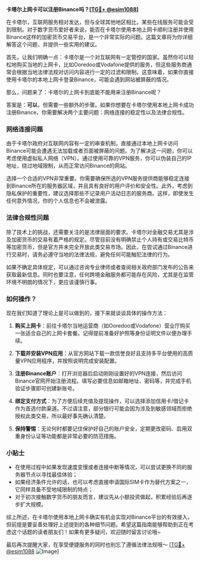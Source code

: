 **卡塔尔上网卡可以注册Binance吗？[[TG💪+ @esim1088](https://t.me/s/esim1088)]**

在卡塔尔，互联网服务相对发达，但与全球其他地区相比，某些在线服务可能会受到限制。对于数字货币爱好者来说，能否在卡塔尔使用本地上网卡顺利注册并使用Binance这样的加密货币交易平台，是一个非常实际的问题。这篇文章将为你详细解答这个问题，并提供一些实用的建议。

首先，让我们明确一点：卡塔尔是一个对互联网有一定管控的国家。虽然你可以轻松地购买当地的上网卡，比如Ooredoo或Vodafone提供的服务，但这些服务商通常会根据当地法律法规对访问内容进行一定的过滤和限制。这意味着，如果你直接使用卡塔尔的本地上网卡登录Binance，可能会遇到网站被屏蔽的情况。

那么，问题来了：卡塔尔的上网卡到底能不能用来注册Binance呢？

答案是：**可以**，但需要一些额外的步骤。如果你想要在卡塔尔使用本地上网卡成功注册Binance，你需要解决两个主要问题：网络连接的稳定性以及法律合规性。

### 网络连接问题

由于卡塔尔政府对互联网内容有一定的审查机制，直接通过本地上网卡访问Binance可能会遭遇无法加载或者页面被屏蔽的问题。为了解决这一问题，你可以考虑使用虚拟私人网络（VPN）。通过使用可靠的VPN服务，你可以伪装自己的IP地址，绕过地域限制，从而正常访问Binance的网站。

选择一个合适的VPN非常重要。你需要确保所选的VPN服务提供商能够稳定连接到Binance所在的服务器区域，并且具有良好的用户评价和安全性。此外，考虑到隐私保护的重要性，建议选择那些不记录用户活动日志的服务商。这样，即使发生任何意外情况，你的个人信息也不会被泄露。

### 法律合规性问题

除了技术上的挑战，还需要关注的是法律层面的要求。卡塔尔对金融交易尤其是涉及加密货币的交易有着严格的规定。尽管目前没有明确禁止个人持有或交易比特币等加密货币，但是官方并未完全开放此类交易市场。因此，在尝试通过Binance进行交易时，请务必遵守当地的法律法规，避免任何可能触犯法律的行为。

如果不确定具体规定，可以通过咨询专业律师或者查阅相关政府部门发布的公告来获取最新信息。同时也要注意，任何跨境金融服务都可能存在风险，尤其是在监管环境不明朗的情况下，更应该谨慎行事。

### 如何操作？

现在我们知道了理论上是可以做到的，接下来就谈谈具体的操作方法：

1. **购买上网卡**：前往卡塔尔当地运营商（如Ooredoo或Vodafone）营业厅购买一张适合自己的上网卡套餐。记得提前准备好护照等身份证明文件以便办理手续。
   
2. **下载并安装VPN应用**：从官方网站下载一款信誉良好且支持多平台使用的高质量VPN应用程序，并按照说明完成安装配置。

3. **注册Binance账户**：打开浏览器后启动刚刚设置好的VPN连接，然后访问Binance官网开始注册流程。填写必要信息如邮箱地址、密码等，并完成手机验证步骤即可创建新账号。

4. **绑定支付方式**：为了方便后续充值及提现操作，可以选择添加信用卡/借记卡作为首选付款渠道。不过请注意，部分银行可能会因为涉及到敏感领域而拒绝授权此类交易，所以最好事先确认清楚。

5. **保持警惕**：无论何时都要记住保护好自己的账户安全，定期更改密码、启用双重身份认证等功能都是非常必要的防范措施。

### 小贴士

- 在使用过程中如果发现速度变慢或者连接中断等情况，可以尝试更换不同的服务器节点以寻找最佳体验；
- 如果经济条件允许的话，也可以考虑直接申请国际SIM卡作为替代方案之一，它同样具备不受地域限制的特点；
- 对于初次接触数字货币的朋友而言，建议先从小额投资做起，积累经验后再逐步扩大规模。

综上所述，在卡塔尔使用本地上网卡确实有机会实现对Binance平台的有效接入，但前提是要妥善处理好上述提到的各种细节问题。希望这篇指南能够帮助到正在考虑这个话题的读者朋友们！如果有更多疑问，欢迎随时留言讨论哦~

最后再次提醒大家，在享受便捷服务的同时也别忘了遵循法律法规哦～ [[TG💪+ @esim1088](https://t.me/s/esim1088) ![Image](https://i.postimg.cc/4NQfJmqS/Snipaste-2025-05-13-00-14-12.png)]